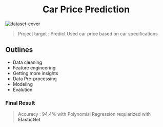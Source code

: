 # <center> Car Price Prediction </center> 
![dataset-cover](https://user-images.githubusercontent.com/112962278/189525082-303cb9ff-e2ef-497d-90df-3b3c02b741fe.jpg)
> Project target : Predict Used car price based on car specifications
## Outlines
- Data cleaning
- Feature engineering
- Getting more insights
- Data Pre-processing
- Modeling
- Evalution

### Final Result 
> Accuracy : 94.4% with Polynomial Regression reqularized with __ElasticNet__
